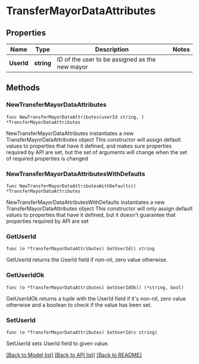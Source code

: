 # TransferMayorDataAttributes

## Properties

Name | Type | Description | Notes
------------ | ------------- | ------------- | -------------
**UserId** | **string** | ID of the user to be assigned as the new mayor | 

## Methods

### NewTransferMayorDataAttributes

`func NewTransferMayorDataAttributes(userId string, ) *TransferMayorDataAttributes`

NewTransferMayorDataAttributes instantiates a new TransferMayorDataAttributes object
This constructor will assign default values to properties that have it defined,
and makes sure properties required by API are set, but the set of arguments
will change when the set of required properties is changed

### NewTransferMayorDataAttributesWithDefaults

`func NewTransferMayorDataAttributesWithDefaults() *TransferMayorDataAttributes`

NewTransferMayorDataAttributesWithDefaults instantiates a new TransferMayorDataAttributes object
This constructor will only assign default values to properties that have it defined,
but it doesn't guarantee that properties required by API are set

### GetUserId

`func (o *TransferMayorDataAttributes) GetUserId() string`

GetUserId returns the UserId field if non-nil, zero value otherwise.

### GetUserIdOk

`func (o *TransferMayorDataAttributes) GetUserIdOk() (*string, bool)`

GetUserIdOk returns a tuple with the UserId field if it's non-nil, zero value otherwise
and a boolean to check if the value has been set.

### SetUserId

`func (o *TransferMayorDataAttributes) SetUserId(v string)`

SetUserId sets UserId field to given value.



[[Back to Model list]](../README.md#documentation-for-models) [[Back to API list]](../README.md#documentation-for-api-endpoints) [[Back to README]](../README.md)


